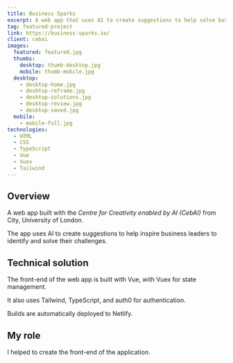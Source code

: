```yaml
---
title: Business Sparks
excerpt: A web app that uses AI to create suggestions to help solve business challenges
tag: featured-project
link: https://business-sparks.io/
client: cebai
images:
  featured: featured.jpg
  thumbs:
    desktop: thumb-desktop.jpg
    mobile: thumb-mobile.jpg
  desktop:
    - desktop-home.jpg
    - desktop-reframe.jpg
    - desktop-solutions.jpg
    - desktop-review.jpg
    - desktop-saved.jpg
  mobile:
    - mobile-full.jpg
technologies:
  - HTML
  - CSS
  - TypeScript
  - Vue
  - Vuex
  - Tailwind
---
```


## Overview

A web app built with the _Centre for Creativity enabled by AI (CebAI)_ from City, University of London.

The app uses AI to create suggestions to help inspire business leaders to identify and solve their challenges.


## Technical solution

The front-end of the web app is built with Vue, with Vuex for state management.

It also uses Tailwind, TypeScript, and auth0 for authentication.

Builds are automatically deployed to Netlify.


## My role

I helped to create the front-end of the application.
